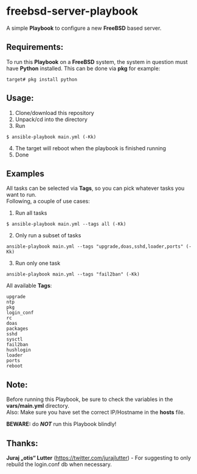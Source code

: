 # freebsd-server-playbook

A simple **Playbook** to configure a new **FreeBSD** based server.

## Requirements:
To run this **Playbook** on a **FreeBSD** system, the system in question must have **Python** installed.
This can be done via **pkg** for example:
```Shell
target# pkg install python
```

## Usage:
1. Clone/download this repository
2. Unpack/cd into the directory
3. Run
```
$ ansible-playbook main.yml (-Kk)
```
4. The target will reboot when the playbook is finished running
5. Done

## Examples
All tasks can be selected via **Tags**, so you can pick whatever tasks you want to run.   
Following, a couple of use cases:
1. Run all tasks
```Ansible
$ ansible-playbook main.yml --tags all (-Kk)
```
2. Only run a subset of tasks
```Ansible
ansible-playbook main.yml --tags "upgrade,doas,sshd,loader,ports" (-Kk)
```
3. Run only one task
```
ansible-playbook main.yml --tags "fail2ban" (-Kk)
```
All available **Tags**:
```Shell
upgrade
ntp
pkg
login_conf
rc
doas
packages
sshd
sysctl
fail2ban
hushlogin
loader
ports
reboot
```

## Note:
Before running this Playbook, be sure to check the variables in the **vars/main.yml** directory.  
Also: Make sure you have set the correct IP/Hostname in the **hosts** file.   

**BEWARE:** do **_NOT_** run this Playbook blindly!

## Thanks:
**Juraj „otis“ Lutter** (https://twitter.com/jurajlutter) - For suggesting to only rebuild the login.conf db when necessary.

